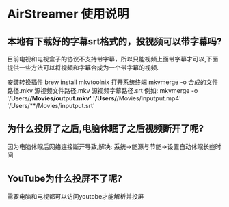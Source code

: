 # AirStreamer 使用说明

## 本地有下载好的字幕srt格式的，投视频可以带字幕吗? 

   目前电视和电视盒子的协议不支持带字幕，所以只能视频上面带字幕才可以,下面提供一些方法可以将视频和字幕合成为一个带字幕的视频.

   安装转换插件 brew install mkvtoolnix
   打开系统终端 
   mkvmerge -o 合成的文件路径.mkv 源视频文件路径.mkv 源视频字幕路径.srt
   例如:
   mkvmerge -o '/Users/**/Movies/output.mkv' '/Users/**/Movies/inputput.mp4' '/Users/**/Movies/inputput.srt'


## 为什么投屏了之后,电脑休眠了之后视频断开了呢?
   因为电脑休眠后网络连接断开导致,解决: 系统->能源与节能->设置自动休眠长些时间

## YouTube为什么投屏不了呢?
   需要电脑和电视都可以访问youtobe才能解析并投屏

